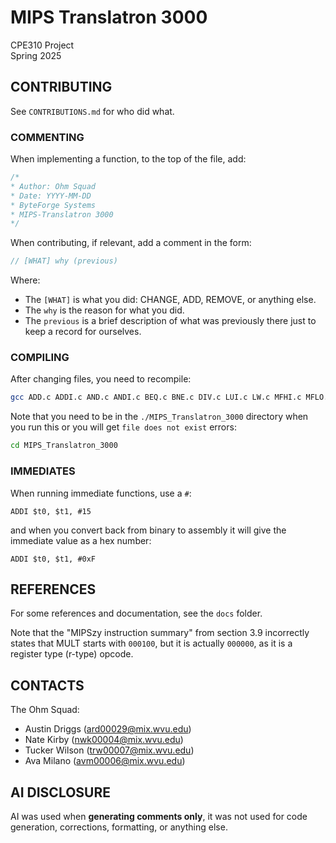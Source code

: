 # MIPS Translatron 3000

CPE310 Project  
Spring 2025  


## CONTRIBUTING

See `CONTRIBUTIONS.md` for who did what.


### COMMENTING

When implementing a function, to the top of the file, add:
```c
/*
* Author: Ohm Squad
* Date: YYYY-MM-DD
* ByteForge Systems
* MIPS-Translatron 3000
*/
```

When contributing, if relevant, add a comment in the form:
```c
// [WHAT] why (previous)
```

Where:
- The `[WHAT]` is what you did: CHANGE, ADD, REMOVE, or anything else. 
- The `why` is the reason for what you did. 
- The `previous` is a brief description of what was previously there just to keep a record for ourselves.


### COMPILING

After changing files, you need to recompile:
```bash
gcc ADD.c ADDI.c AND.c ANDI.c BEQ.c BNE.c DIV.c LUI.c LW.c MFHI.c MFLO.c MIPS_Instruction.c MIPS_Interpreter.c MULT.c OR.c ORI.c SLT.c SLTI.c SUB.c SW.c -o MIPS_Interpreter.exe
```

Note that you need to be in the `./MIPS_Translatron_3000` directory when you run this or you will get `file does not exist` errors:
```bash
cd MIPS_Translatron_3000
```


### IMMEDIATES

When running immediate functions, use a `#`:
```arm-asm
ADDI $t0, $t1, #15
```

and when you convert back from binary to assembly it will give the immediate value as a hex number:
```arm-asm
ADDI $t0, $t1, #0xF
```


## REFERENCES

For some references and documentation, see the `docs` folder.

Note that the "MIPSzy instruction summary" from section 3.9 incorrectly states that MULT starts with `000100`, but it is actually `000000`, as it is a register type (r-type) opcode.


## CONTACTS

The Ohm Squad:
- Austin Driggs (ard00029@mix.wvu.edu)
- Nate Kirby (nwk00004@mix.wvu.edu)
- Tucker Wilson (trw00007@mix.wvu.edu)
- Ava Milano (avm00006@mix.wvu.edu)


## AI DISCLOSURE

AI was used when **generating comments only**, it was not used for code generation, corrections, formatting, or anything else.
